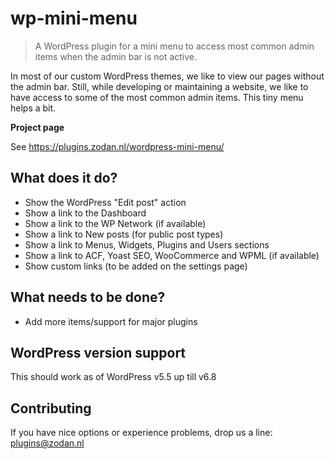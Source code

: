 # wp-mini-menu
> A WordPress plugin for a mini menu to access most common admin items when the admin bar is not active.

In most of our custom WordPress themes, we like to view our pages without the admin bar. Still, while developing or maintaining a website, we like to have access to some of the most common admin items. This tiny menu helps a bit.


**Project page**

See https://plugins.zodan.nl/wordpress-mini-menu/


## What does it do?

* Show the WordPress "Edit post" action
* Show a link to the Dashboard
* Show a link to the WP Network (if available)
* Show a link to New posts (for public post types)
* Show a link to Menus, Widgets, Plugins and Users sections
* Show a link to ACF, Yoast SEO, WooCommerce and WPML (if available)
* Show custom links (to be added on the settings page)


## What needs to be done?

* Add more items/support for major plugins


## WordPress version support

This should work as of WordPress v5.5 up till v6.8


## Contributing

If you have nice options or experience problems, drop us a line: plugins@zodan.nl
